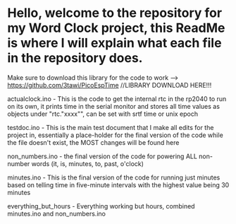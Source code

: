 # Hello, welcome to the repository for my Word Clock project, this ReadMe is where I will explain what each file in the repository does.

Make sure to download this library for the code to work --> https://github.com/3tawi/PicoEspTime //LIBRARY DOWNLOAD HERE!!!

actualclock.ino - This is the code to get the internal rtc in the rp2040 to run on its own, it prints time in the serial monitor and stores all time values as objects under "rtc."xxxx"", can be set with  srtf time or unix epoch

testdoc.ino - This is the main test document that I make all edits for the project in, essentially a place-holder for the final version of the code while the file doesn't exist, the MOST changes will be found here

non_numbers.ino - the final version of the code for powering ALL non-number words (it, is, minutes, to, past, o'clock) 

minutes.ino - This is the final version of the code for running just minutes based on telling time in five-minute intervals with the highest value being 30 minutes

everything_but_hours - Everything working but hours, combined minutes.ino and non_numbers.ino
